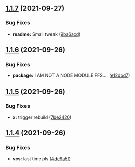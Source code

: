 ## [1.1.7](https://github.com/Force67/RETK/compare/v1.1.6...v1.1.7) (2021-09-27)


### Bug Fixes

* **readme:** Small tweak ([9ba6acd](https://github.com/Force67/RETK/commit/9ba6acdb52f5b32687948f3b7fd909d8e937f9a1))

## [1.1.6](https://github.com/Force67/RETK/compare/v1.1.5...v1.1.6) (2021-09-26)


### Bug Fixes

* **package:** I AM NOT A NODE MODULE FFS.... ([e12dbd7](https://github.com/Force67/RETK/commit/e12dbd765516be07fe9c8b0c08f680122b53bf00))

## [1.1.5](https://github.com/Force67/RETK/compare/v1.1.4...v1.1.5) (2021-09-26)


### Bug Fixes

* **x:** trigger rebuild ([7be2420](https://github.com/Force67/RETK/commit/7be24205ce00fae658d474649d2ff6d4ffb1f659))

## [1.1.4](https://github.com/Force67/RETK/compare/v1.1.3...v1.1.4) (2021-09-26)


### Bug Fixes

* **vcs:** last time pls ([4de9a5f](https://github.com/Force67/RETK/commit/4de9a5f5af7959e4af071cf201b3c9248567a723))
